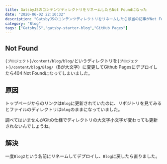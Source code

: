 ```yaml
---
title: GatsbyJSのコンテンツディレクトリをリネームしたらNot Foundになった
date: "2020-06-02 22:10:32"
description: "GatsbyJSのコンテンツディレクトリをリネームしたら該当の記事がNot Foundになったので一応備忘録。"
category: "Blog"
tags: ["GatsbyJS","gatsby-starter-blog","GitHub Pages"]
---
```


## Not Found
`{プロジェクト}/content/blog/blog/`というディレクトリを`{プロジェクト}/content/blog/Blog/`（Bが大文字）に変更してGithub Pagesにデプロイしたら404 Not Foundになってしまいました。  

## 原因
トップページからのリンクは`Blog`に更新されていたのに、リポジトリを見てみるとファイルのディレクトリは`blog`のままになっていました。  
  
調べてはいませんがGitの仕様でディレクトリの大文字小文字が変わっても更新されないんでしょうね。  

## 解決
一度`Blog2`という名前にリネームしてデプロイし、`Blog`に戻したら直りました。
